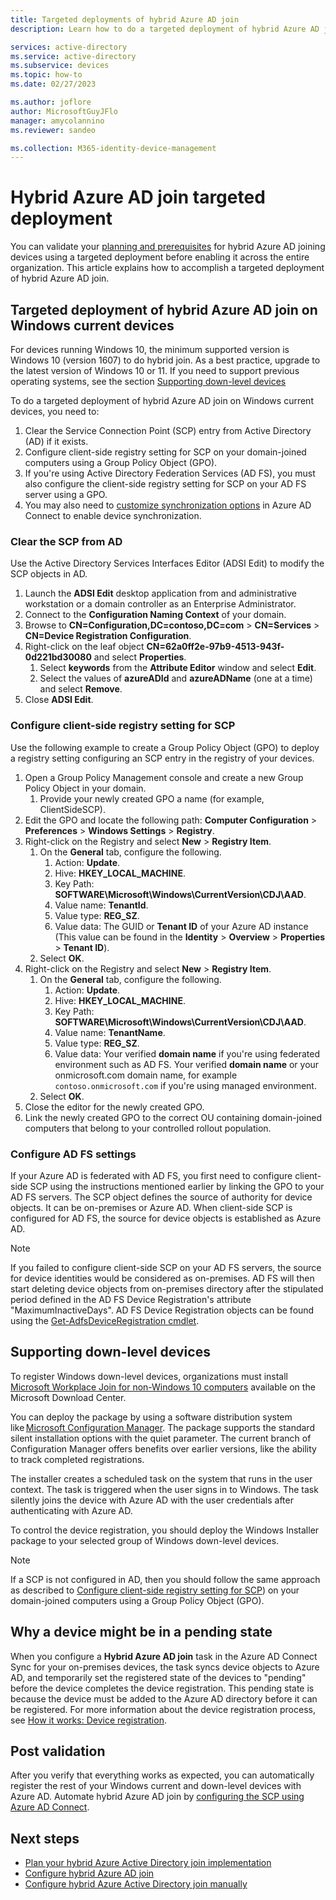 ```yaml
---
title: Targeted deployments of hybrid Azure AD join
description: Learn how to do a targeted deployment of hybrid Azure AD join before enabling it across the entire organization all at once.

services: active-directory
ms.service: active-directory
ms.subservice: devices
ms.topic: how-to
ms.date: 02/27/2023

ms.author: joflore
author: MicrosoftGuyJFlo
manager: amycolannino
ms.reviewer: sandeo

ms.collection: M365-identity-device-management
---
```

# Hybrid Azure AD join targeted deployment

You can validate your [planning and prerequisites](hybrid-join-plan.md) for hybrid Azure AD joining devices using a targeted deployment before enabling it across the entire organization. This article explains how to accomplish a targeted deployment of hybrid Azure AD join.

## Targeted deployment of hybrid Azure AD join on Windows current devices

For devices running Windows 10, the minimum supported version is Windows 10 (version 1607) to do hybrid join. As a best practice, upgrade to the latest version of Windows 10 or 11. If you need to support previous operating systems, see the section [Supporting down-level devices](#supporting-down-level-devices)

To do a targeted deployment of hybrid Azure AD join on Windows current devices, you need to:

1. Clear the Service Connection Point (SCP) entry from Active Directory (AD) if it exists.
1. Configure client-side registry setting for SCP on your domain-joined computers using a Group Policy Object (GPO).
1. If you're using Active Directory Federation Services (AD FS), you must also configure the client-side registry setting for SCP on your AD FS server using a GPO.
1. You may also need to [customize synchronization options](../hybrid/connect/how-to-connect-post-installation.md#additional-tasks-available-in-azure-ad-connect) in Azure AD Connect to enable device synchronization. 

### Clear the SCP from AD

Use the Active Directory Services Interfaces Editor (ADSI Edit) to modify the SCP objects in AD.

1. Launch the **ADSI Edit** desktop application from and administrative workstation or a domain controller as an Enterprise Administrator.
1. Connect to the **Configuration Naming Context** of your domain.
1. Browse to **CN=Configuration,DC=contoso,DC=com** > **CN=Services** > **CN=Device Registration Configuration**.
1. Right-click on the leaf object **CN=62a0ff2e-97b9-4513-943f-0d221bd30080** and select **Properties**.
   1. Select **keywords** from the **Attribute Editor** window and select **Edit**.
   1. Select the values of **azureADId** and **azureADName** (one at a time) and select **Remove**.
1. Close **ADSI Edit**.

### Configure client-side registry setting for SCP

Use the following example to create a Group Policy Object (GPO) to deploy a registry setting configuring an SCP entry in the registry of your devices.

1. Open a Group Policy Management console and create a new Group Policy Object in your domain.
   1. Provide your newly created GPO a name (for example, ClientSideSCP).
1. Edit the GPO and locate the following path: **Computer Configuration** > **Preferences** > **Windows Settings** > **Registry**.
1. Right-click on the Registry and select **New** > **Registry Item**.
   1. On the **General** tab, configure the following.
      1. Action: **Update**.
      1. Hive: **HKEY_LOCAL_MACHINE**.
      1. Key Path: **SOFTWARE\Microsoft\Windows\CurrentVersion\CDJ\AAD**.
      1. Value name: **TenantId**.
      1. Value type: **REG_SZ**.
      1. Value data: The GUID or **Tenant ID** of your Azure AD instance (This value can be found in the **Identity** > **Overview** > **Properties** > **Tenant ID**).
   1. Select **OK**.
1. Right-click on the Registry and select **New** > **Registry Item**.
   1. On the **General** tab, configure the following.
      1. Action: **Update**.
      1. Hive: **HKEY_LOCAL_MACHINE**.
      1. Key Path: **SOFTWARE\Microsoft\Windows\CurrentVersion\CDJ\AAD**.
      1. Value name: **TenantName**.
      1. Value type: **REG_SZ**.
      1. Value data: Your verified **domain name** if you're using federated environment such as AD FS. Your verified **domain name** or your onmicrosoft.com domain name, for example `contoso.onmicrosoft.com` if you're using managed environment.
   1. Select **OK**.
1. Close the editor for the newly created GPO.
1. Link the newly created GPO to the correct OU containing domain-joined computers that belong to your controlled rollout population.

### Configure AD FS settings

If your Azure AD is federated with AD FS, you first need to configure client-side SCP using the instructions mentioned earlier by linking the GPO to your AD FS servers. The SCP object defines the source of authority for device objects. It can be on-premises or Azure AD. When client-side SCP is configured for AD FS, the source for device objects is established as Azure AD.

> [!NOTE]
> If you failed to configure client-side SCP on your AD FS servers, the source for device identities would be considered as on-premises. AD FS will then start deleting device objects from on-premises directory after the stipulated period defined in the AD FS Device Registration's attribute "MaximumInactiveDays". AD FS Device Registration objects can be found using the [Get-AdfsDeviceRegistration cmdlet](/powershell/module/adfs/get-adfsdeviceregistration).

## Supporting down-level devices

To register Windows down-level devices, organizations must install [Microsoft Workplace Join for non-Windows 10 computers](https://www.microsoft.com/download/details.aspx?id=53554) available on the Microsoft Download Center.

You can deploy the package by using a software distribution system like [Microsoft Configuration Manager](/configmgr/). The package supports the standard silent installation options with the quiet parameter. The current branch of Configuration Manager offers benefits over earlier versions, like the ability to track completed registrations.

The installer creates a scheduled task on the system that runs in the user context. The task is triggered when the user signs in to Windows. The task silently joins the device with Azure AD with the user credentials after authenticating with Azure AD.

To control the device registration, you should deploy the Windows Installer package to your selected group of Windows down-level devices.

> [!NOTE]
> If a SCP is not configured in AD, then you should follow the same approach as described to [Configure client-side registry setting for SCP](#configure-client-side-registry-setting-for-scp)) on your domain-joined computers using a Group Policy Object (GPO).

## Why a device might be in a pending state

When you configure a **Hybrid Azure AD join** task in the Azure AD Connect Sync for your on-premises devices, the task syncs device objects to Azure AD, and temporarily set the registered state of the devices to "pending" before the device completes the device registration. This pending state is because the device must be added to the Azure AD directory before it can be registered. For more information about the device registration process, see [How it works: Device registration](device-registration-how-it-works.md#hybrid-azure-ad-joined-in-managed-environments).

## Post validation

After you verify that everything works as expected, you can automatically register the rest of your Windows current and down-level devices with Azure AD. Automate hybrid Azure AD join by [configuring the SCP using Azure AD Connect](./how-to-hybrid-join.md#configure-hybrid-azure-ad-join).

## Next steps

- [Plan your hybrid Azure Active Directory join implementation](hybrid-join-plan.md)
- [Configure hybrid Azure AD join](how-to-hybrid-join.md)
- [Configure hybrid Azure Active Directory join manually](hybrid-join-manual.md)
